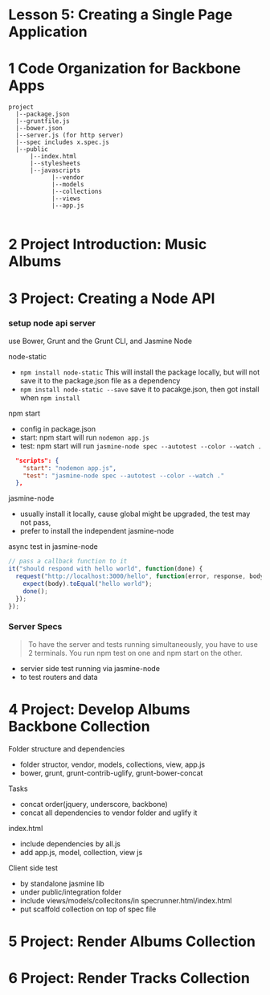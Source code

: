 Lesson 5: Creating a Single Page Application
==========================================

# 1	Code Organization for Backbone Apps

```
project
  |--package.json 
  |--gruntfile.js 
  |--bower.json 
  |--server.js (for http server)
  |--spec includes x.spec.js
  |--public
      |--index.html
      |--stylesheets
      |--javascripts
            |--vendor
            |--models
            |--collections
            |--views
            |--app.js
          
```


# 2	Project Introduction: Music Albums
# 3	Project: Creating a Node API

### setup node api server
use Bower, Grunt and the Grunt CLI, and Jasmine Node

node-static
- `npm install node-static` This will install the package locally, but will not save it to the package.json file as a dependency
- `npm install node-static --save` save it to pacakge.json, then got install when `npm install`

npm start
- config in package.json
- start: npm start will run `nodemon app.js`
- test: npm start will run `jasmine-node spec --autotest --color --watch .`

```json
  "scripts": {
    "start": "nodemon app.js",
    "test": "jasmine-node spec --autotest --color --watch ."
  },
```


jasmine-node
- usually install it locally, cause global might be upgraded, the test may not pass, 
- prefer to install the independent jasmine-node

async test in jasmine-node

```js
// pass a callback function to it
it("should respond with hello world", function(done) {
  request("http://localhost:3000/hello", function(error, response, body){
    expect(body).toEqual("hello world");
    done();
  });
});
```



### Server Specs

> To have the server and tests running simultaneously, you have to use 2 terminals. You run npm test on one and npm start on the other.

- servier side test running via jasmine-node
- to test routers and data

# 4	Project: Develop Albums Backbone Collection

Folder structure and dependencies
- folder structor, vendor, models, collections, view, app.js
- bower, grunt, grunt-contrib-uglify, grunt-bower-concat

Tasks
- concat order(jquery, underscore, backbone)
- concat all dependencies to vendor folder and uglify it  

index.html
- include dependencies by all.js
- add app.js, model, collection, view js

Client side test 
- by standalone jasmine lib
- under public/integration folder
- include views/models/collecitons/in specrunner.html/index.html
- put scaffold collection on top of spec file





# 5	Project: Render Albums Collection


# 6	Project: Render Tracks Collection

